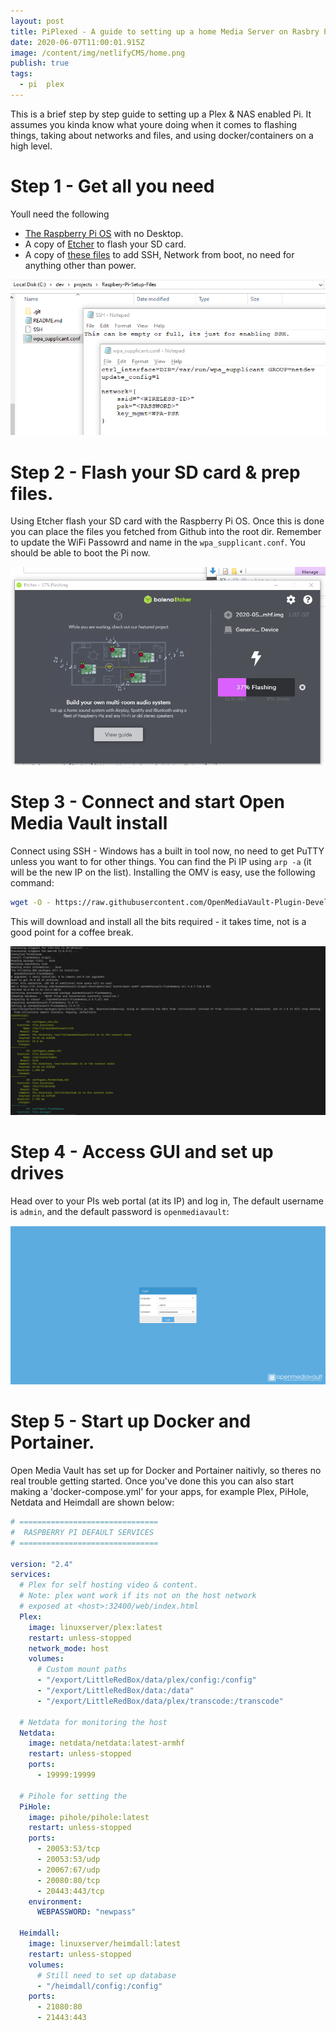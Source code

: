 ```yaml
---
layout: post
title: PiPlexed - A guide to setting up a home Media Server on Rasbry Pi
date: 2020-06-07T11:00:01.915Z
image: /content/img/netlifyCMS/home.png
publish: true
tags:
  - pi  plex
---
```

This is a brief step by step guide to setting up a Plex & NAS enabled Pi. It assumes you kinda know what youre doing when it comes to flashing things, taking about networks and files, and using docker/containers on a high level.

# Step 1 - Get all you need

Youll need the following 

* [The Raspberry Pi OS](https://www.raspberrypi.org/downloads/raspberry-pi-os/) with no Desktop.
* A copy of [Etcher](https://www.balena.io/etcher/) to  flash your SD card.
* A copy of [these files](https://github.com/GitToby/Raspbery-Pi-Setup-Files) to add SSH, Network from boot, no need for anything other than power.

![file screens](/content/img/netlifyCMS/files.png "file screens")

# Step 2 - Flash your SD card & prep files.

Using Etcher flash your SD card with the Raspberry Pi OS. Once this is done you can place the files you fetched from Github into the root dir. Remember to update the WiFi Passowrd and name in the `wpa_supplicant.conf`. You should be able to boot the Pi now.

![etcher screenshot](/content/img/netlifyCMS/etch.png "etcher Screenshot ")

# Step 3 - Connect and start Open Media Vault install

Connect using SSH - Windows has a built in tool now, no need to get PuTTY unless you want to for other things. You can find the Pi IP using `arp -a` (it will be the new IP on the list). Installing the OMV is easy, use the following command: 

```bash
wget -O - https://raw.githubusercontent.com/OpenMediaVault-Plugin-Developers/installScript/master/install | sudo bash
```

This will download and install all the bits required - it takes time, not is a good point for a coffee break. 

![install](/content/img/netlifyCMS/install.png "install")

# Step 4 - Access GUI and set up drives

Head over to your PIs web portal (at its IP) and log in, The default username is `admin`, and the default password is `openmediavault`:

![log in](/content/img/netlifyCMS/omv.png "log in")

# Step 5 - Start up Docker and Portainer.

Open Media Vault has set up for Docker and Portainer naitivly, so theres no real trouble getting started. Once you've done this you can also start making a 'docker-compose.yml' for your apps, for example Plex, PiHole, Netdata and Heimdall are shown below:

```yaml
# ===============================
#  RASPBERRY PI DEFAULT SERVICES
# ===============================

version: "2.4"
services:
  # Plex for self hosting video & content.
  # Note: plex wont work if its not on the host network
  # exposed at <host>:32400/web/index.html
  Plex:
    image: linuxserver/plex:latest
    restart: unless-stopped
    network_mode: host
    volumes:
      # Custom mount paths
      - "/export/LittleRedBox/data/plex/config:/config"
      - "/export/LittleRedBox/data:/data"
      - "/export/LittleRedBox/data/plex/transcode:/transcode"

  # Netdata for monitoring the host
  Netdata:
    image: netdata/netdata:latest-armhf
    restart: unless-stopped
    ports:
      - 19999:19999

  # Pihole for setting the
  PiHole:
    image: pihole/pihole:latest
    restart: unless-stopped
    ports:
      - 20053:53/tcp
      - 20053:53/udp
      - 20067:67/udp
      - 20080:80/tcp
      - 20443:443/tcp
    environment:
      WEBPASSWORD: "newpass"

  Heimdall:
    image: linuxserver/heimdall:latest
    restart: unless-stopped
    volumes:
      # Still need to set up database
      - "/heimdall/config:/config"
    ports:
      - 21080:80
      - 21443:443
```
